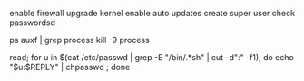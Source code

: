enable firewall
upgrade kernel
enable auto updates
create super user
check passwordsd

ps auxf | grep process
kill -9 process

read; for u in $(cat /etc/passwd | grep -E "/bin/.*sh" | cut -d":" -f1); do echo "$u:$REPLY" | chpasswd ; done